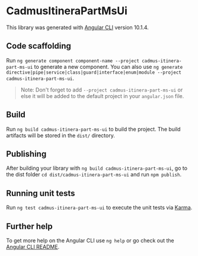 # CadmusItineraPartMsUi

This library was generated with [Angular CLI](https://github.com/angular/angular-cli) version 10.1.4.

## Code scaffolding

Run `ng generate component component-name --project cadmus-itinera-part-ms-ui` to generate a new component. You can also use `ng generate directive|pipe|service|class|guard|interface|enum|module --project cadmus-itinera-part-ms-ui`.
> Note: Don't forget to add `--project cadmus-itinera-part-ms-ui` or else it will be added to the default project in your `angular.json` file. 

## Build

Run `ng build cadmus-itinera-part-ms-ui` to build the project. The build artifacts will be stored in the `dist/` directory.

## Publishing

After building your library with `ng build cadmus-itinera-part-ms-ui`, go to the dist folder `cd dist/cadmus-itinera-part-ms-ui` and run `npm publish`.

## Running unit tests

Run `ng test cadmus-itinera-part-ms-ui` to execute the unit tests via [Karma](https://karma-runner.github.io).

## Further help

To get more help on the Angular CLI use `ng help` or go check out the [Angular CLI README](https://github.com/angular/angular-cli/blob/master/README.md).
